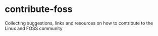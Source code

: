 # contribute-foss
Collecting suggestions, links and resources on how to contribute to the Linux and FOSS community
